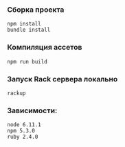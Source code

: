 ### Сборка проекта
```
npm install
bundle install
```

### Компиляция ассетов
```
npm run build
```

### Запуск Rack сервера локально
```
rackup
```

### Зависимости:

```
node 6.11.1
npm 5.3.0
ruby 2.4.0
```
